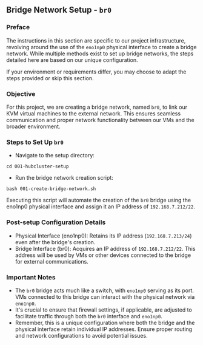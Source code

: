 
## Bridge Network Setup - `br0`
### Preface
The instructions in this section are specific to our project infrastructure, revolving around the use of the `eno1np0` physical interface to create a bridge network. While multiple methods exist to set up bridge networks, the steps detailed here are based on our unique configuration.

If your environment or requirements differ, you may choose to adapt the steps provided or skip this section.

### Objective
For this project, we are creating a bridge network, named `br0`, to link our KVM virtual machines to the external network. This ensures seamless communication and proper network functionality between our VMs and the broader environment.

### Steps to Set Up `br0`
- Navigate to the setup directory:
```
cd 001-hubcluster-setup
```
- Run the bridge network creation script:
```
bash 001-create-bridge-network.sh
```
Executing this script will automate the creation of the `br0` bridge using the eno1np0 physical interface and assign it an IP address of `192.168.7.212/22`.

### Post-setup Configuration Details
- Physical Interface (eno1np0): Retains its IP address (`192.168.7.213/24`) even after the bridge's creation.
- Bridge Interface (br0): Acquires an IP address of `192.168.7.212/22`. This address will be used by VMs or other devices connected to the bridge for external communications.

### Important Notes
- The `br0` bridge acts much like a switch, with `eno1np0` serving as its port. VMs connected to this bridge can interact with the physical network via `eno1np0`.
- It's crucial to ensure that firewall settings, if applicable, are adjusted to facilitate traffic through both the `br0` interface and `eno1np0`.
- Remember, this is a unique configuration where both the bridge and the physical interface retain individual IP addresses. Ensure proper routing and network configurations to avoid potential issues.
